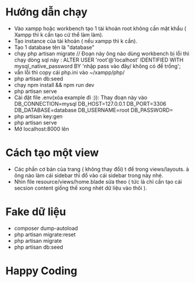 # Hướng dẫn chạy
- Vào xampp hoặc workbench tạo 1 tài khoản root không cần mật khẩu ( Xampp thì k cần tạo cứ thể làm làm).
- Tạo instance của tài khoản ( nếu xampp thì k cần).
- Tạo 1 database tên là "database"
- chạy php artisan migrate // Đoạn này ông nào dùng workbench bị lỗi thì chạy dòng sql này : ALTER USER 'root'@'localhost' IDENTIFIED WITH mysql_native_password
BY 'nhập pass vào đây/ không có để trống';  
- vẫn lỗi thì copy cái php.ini vào ~/xampp/php/
- php artisan db:seed
- chạy npm install && npm run dev
- php artisan serve
- Cài đặt file .env(xóa example đi :)): Thay đoạn này vào
DB_CONNECTION=mysql
DB_HOST=127.0.0.1
DB_PORT=3306
DB_DATABASE=database
DB_USERNAME=root
DB_PASSWORD=
- php artisan key:gen
- php artisan serve 
- Mở localhost:8000 lên
# Cách tạo một view 
- Các phần cơ bản của trang ( không thay đổi) t để trong views/layouts. à ông nào làm cái sidebar thì đổ vào cái sidebar trong này nhé.
- Nhìn file resource/views/home.blade sửa theo ( tức là chỉ cần tạo cái secsion content giống thế xong nhét dữ liệu vào thôi  ).
# Fake dữ liệu
- composer dump-autoload
- php artisan migrate:reset
- php artisan migrate
- php artisan db:seed
# Happy Coding 

